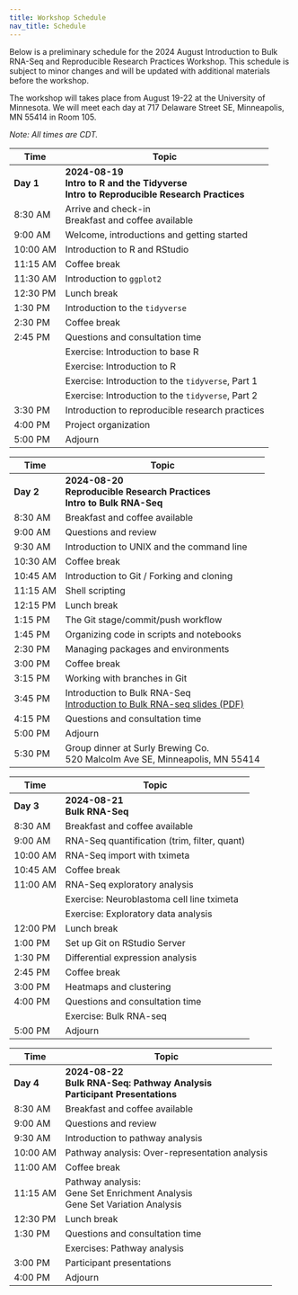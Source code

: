 ```yaml
---
title: Workshop Schedule
nav_title: Schedule
---
```


<!--See an example from a past remote workshop here: https://github.com/AlexsLemonade/2023-may-training/blob/main/workshop/SCHEDULE.md -->
<!--See an example from a past in-person workshop here: https://github.com/AlexsLemonade/2023-june-training/blob/main/workshop/SCHEDULE.md -->
Below is a preliminary schedule for the 2024 August Introduction to Bulk RNA-Seq and Reproducible Research Practices Workshop.
This schedule is subject to minor changes and will be updated with additional materials before the workshop.

The workshop will takes place from August 19-22 at the University of Minnesota.
We will meet each day at 717 Delaware Street SE,
Minneapolis, MN 55414 in Room 105.

*Note: All times are CDT.*

| Time        | Topic                                          | 
|-------------|------------------------------------------------|
| **Day 1**   | **2024-08-19 <br> Intro to R and the Tidyverse <br> Intro to Reproducible Research Practices**|
| 8:30 AM     | Arrive and check-in <br> Breakfast and coffee available | 
| 9:00 AM    | Welcome, introductions and getting started |
| 10:00 AM     | Introduction to R and RStudio | 
| 11:15 AM   | Coffee break |
| 11:30 AM     | Introduction to `ggplot2` | 
| 12:30 PM     | Lunch break | 
| 1:30 PM     | Introduction to the `tidyverse` |
| 2:30 PM     | Coffee break |
| 2:45 PM     | Questions and consultation time | 
|             | Exercise: Introduction to base R | 
|             | Exercise: Introduction to R | 
|             | Exercise: Introduction to the `tidyverse`, Part 1  | 
|             | Exercise: Introduction to the `tidyverse`, Part 2 | 
| 3:30  PM    | Introduction to reproducible research practices |
| 4:00  PM    | Project organization  |
| 5:00  PM    | Adjourn |

| Time        | Topic                                          | 
|-------------|------------------------------------------------|
| **Day 2**   | **2024-08-20 <br> Reproducible Research Practices <br> Intro to Bulk RNA-Seq**  |
| 8:30 AM     | Breakfast and coffee available |
| 9:00 AM     | Questions and review |
| 9:30 AM     | Introduction to UNIX and the command line |
| 10:30 AM    | Coffee break |
| 10:45 AM    | Introduction to Git / Forking and cloning |
| 11:15 AM    | Shell scripting |
| 12:15 PM    | Lunch break |
| 1:15 PM     | The Git stage/commit/push workflow |
| 1:45 PM     | Organizing code in scripts and notebooks |
| 2:30 PM     | Managing packages and environments |
| 3:00 PM     | Coffee break |
| 3:15 PM     | Working with branches in Git |
| 3:45 PM     | Introduction to Bulk RNA-Seq <br> [Introduction to Bulk RNA-seq slides (PDF)](https://github.com/AlexsLemonade/2024-august-training/tree/main/slides/2024-08-20-Intro_to_bulk_RNAseq.pdf)|
| 4:15 PM     | Questions and consultation time |
| 5:00  PM    | Adjourn |
| 5:30 PM     | Group dinner at Surly Brewing Co. <br> 520 Malcolm Ave SE, Minneapolis, MN 55414 |

| Time        | Topic                                          | 
|-------------|------------------------------------------------|
| **Day 3**   | **2024-08-21 <br> Bulk RNA-Seq**  |
| 8:30 AM     | Breakfast and coffee available |
| 9:00 AM     | RNA-Seq quantification (trim, filter, quant) |
| 10:00 AM    | RNA-Seq import with tximeta |
| 10:45 AM    | Coffee break |
| 11:00 AM    | RNA-Seq exploratory analysis |
|             | Exercise: Neuroblastoma cell line tximeta |
|             | Exercise: Exploratory data analysis | 
| 12:00 PM    | Lunch break |
| 1:00 PM     | Set up Git on RStudio Server | 
| 1:30 PM     | Differential expression analysis |
| 2:45 PM     | Coffee break |
| 3:00 PM     | Heatmaps and clustering |
| 4:00 PM     | Questions and consultation time |
|             | Exercise: Bulk RNA-seq | 
| 5:00  PM    | Adjourn |

| Time        | Topic                                          | 
|-------------|------------------------------------------------|
| **Day 4**   | **2024-08-22 <br> Bulk RNA-Seq: Pathway Analysis <br> Participant Presentations** |
| 8:30 AM     | Breakfast and coffee available |
| 9:00 AM     | Questions and review |
| 9:30 AM     | Introduction to pathway analysis |
| 10:00 AM    | Pathway analysis: Over-representation analysis |
| 11:00 AM    | Coffee break |
| 11:15 AM    | Pathway analysis: <br> Gene Set Enrichment Analysis <br> Gene Set Variation Analysis |
| 12:30 PM    | Lunch break |
| 1:30 PM     | Questions and consultation time |
|             | Exercises: Pathway analysis| 
| 3:00 PM     | Participant presentations |
| 4:00  PM      | Adjourn   |

